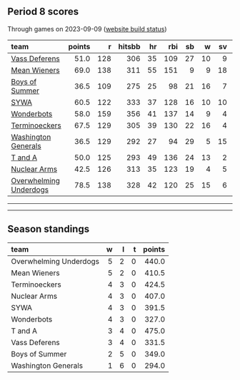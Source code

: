 

## Period 8 scores

Through games on 2023-09-09 ([website build status](https://github.com/brian-bot/pl-site/actions))


|team                   | points|   r| hitsbb| hr| rbi| sb|  w| sv|  so|   era|  whip|
|:----------------------|------:|---:|------:|--:|---:|--:|--:|--:|---:|-----:|-----:|
|[Vass Deferens](./vassdeferens)|   51.0| 128|    306| 35| 109| 27| 10|  9| 162| 4.266| 1.344|
|[Mean Wieners](./meanwieners)|   69.0| 138|    311| 55| 151|  9|  9| 18| 165| 3.805| 1.166|
|[Boys of Summer](./boysofsummer)|   36.5| 109|    275| 25|  98| 21| 16|  7| 171| 4.637| 1.385|
|[SYWA](./sywa)         |   60.5| 122|    333| 37| 128| 16| 10| 10| 204| 4.017| 1.189|
|[Wonderbots](./wonderbots)|   58.0| 159|    356| 41| 137| 14|  9|  4| 203| 4.995| 1.280|
|[Terminoeckers](./terminoeckers)|   67.5| 129|    305| 39| 130| 22| 16|  4| 196| 3.622| 1.061|
|[Washington Generals](./washingtongenerals)|   36.5| 129|    292| 27|  94| 29|  5| 15| 112| 4.675| 1.415|
|[T and A](./tanda)     |   50.0| 125|    293| 49| 136| 24| 13|  2| 168| 4.509| 1.370|
|[Nuclear Arms](./nucleararms)|   42.5| 126|    313| 35| 123| 19|  4|  5| 138| 4.270| 1.186|
|[Overwhelming Underdogs](./overwhelmingunderdogs)|   78.5| 138|    328| 42| 120| 25| 15|  6| 207| 3.609| 1.115|

* * *
* * *

## Season standings


|team                   |  w|  l|  t| points|
|:----------------------|--:|--:|--:|------:|
|Overwhelming Underdogs |  5|  2|  0|  440.0|
|Mean Wieners           |  5|  2|  0|  410.5|
|Terminoeckers          |  4|  3|  0|  424.5|
|Nuclear Arms           |  4|  3|  0|  407.0|
|SYWA                   |  4|  3|  0|  391.5|
|Wonderbots             |  4|  3|  0|  327.0|
|T and A                |  3|  4|  0|  475.0|
|Vass Deferens          |  3|  4|  0|  331.5|
|Boys of Summer         |  2|  5|  0|  349.0|
|Washington Generals    |  1|  6|  0|  294.0|


